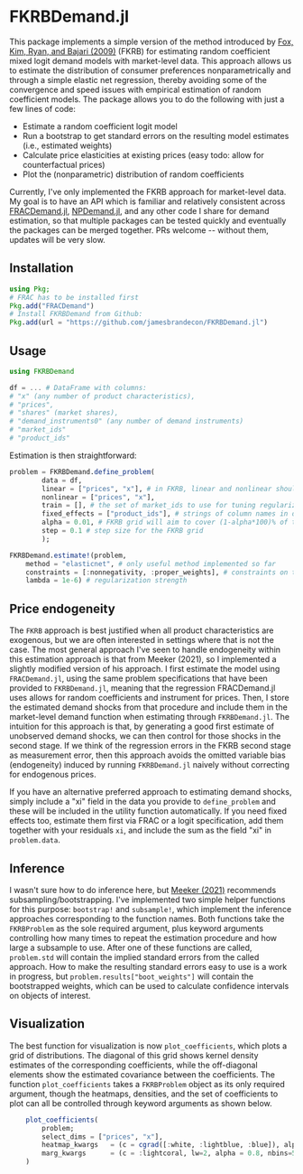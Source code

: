 # FKRBDemand.jl

This package implements a simple version of the method introduced by [Fox, Kim, Ryan, and Bajari (2009)](https://onlinelibrary.wiley.com/doi/abs/10.3982/QE49) (FKRB) for estimating random coefficient mixed logit demand models with market-level data. This approach allows us to estimate the distribution of consumer preferences nonparametrically and through a simple elastic net regression, thereby avoiding some of the convergence and speed issues with empirical estimation of random coefficient models. The package allows you to do the following with just a few lines of code: 

- Estimate a random coefficient logit model 
- Run a bootstrap to get standard errors on the resulting model estimates (i.e., estimated weights) 
- Calculate price elasticities at existing prices (easy todo: allow for counterfactual prices)
- Plot the (nonparametric) distribution of random coefficients

Currently, I've only implemented the FKRB approach for market-level data. My goal is to have an API which is familiar and relatively consistent across [FRACDemand.jl](github.com/jamesbrandecon/FRACDemand.jl), [NPDemand.jl](github.com/jamesbrandecon/NPDemand.jl), and any other code I share for demand estimation, so that multiple packages can be tested quickly and eventually the packages can be merged together. PRs welcome -- without them, updates will be very slow.  

## Installation 
```julia
using Pkg; 
# FRAC has to be installed first
Pkg.add("FRACDemand") 
# Install FKRBDemand from Github: 
Pkg.add(url = "https://github.com/jamesbrandecon/FKRBDemand.jl")
```

## Usage 
```julia
using FKRBDemand

df = ... # DataFrame with columns:
# "x" (any number of product characteristics),
# "prices",
# "shares" (market shares),
# "demand_instruments0" (any number of demand instruments)
# "market_ids" 
# "product_ids"
```

Estimation is then straightforward: 
```julia
problem = FKRBDemand.define_problem( 
        data = df, 
        linear = ["prices", "x"], # in FKRB, linear and nonlinear should be the same
        nonlinear = ["prices", "x"], 
        train = [], # the set of market_ids to use for tuning regularization, mostly not yet useful
        fixed_effects = ["product_ids"], # strings of column names in df to aborb in FRAC
        alpha = 0.01, # FKRB grid will aim to cover (1-alpha*100)% of the distribution, based on FRACDemand estimates
        step = 0.1 # step size for the FKRB grid
        );

FKRBDemand.estimate!(problem, 
    method = "elasticnet", # only useful method implemented so far
    constraints = [:nonnegativity, :proper_weights], # constraints on the weights
    lambda = 1e-6) # regularization strength
```

## Price endogeneity
The `FKRB` approach is best justified when all product characteristics are exogenous, but we are often interested in settings where that is not the case. The most general approach I've seen to handle endogeneity within this estimation approach is that from Meeker (2021), so I implemented a slightly modified version of his approach. I first estimate the model using `FRACDemand.jl`, using the same problem specifications that have been provided to `FKRBDemand.jl`, meaning that the regression FRACDemand.jl uses allows for random coefficients and instrument for prices. Then, I store the estimated demand shocks from that procedure and include them in the market-level demand function when estimating through `FKRBDemand.jl`. The intuition for this approach is that, by generating a good first estimate of unobserved demand shocks, we can then control for those shocks in the second stage. If we think of the regression errors in the FKRB second stage as measurement error, then this approach avoids the omitted variable bias (endogeneity) induced by running `FKRBDemand.jl` naively without correcting for endogenous prices. 

If you have an alternative preferred approach to estimating demand shocks, simply include a "xi" field in the data you provide to `define_problem` and these will be included in the utility function automatically. If you need fixed effects too, estimate them first via FRAC or a logit specification, add them together with your residuals `xi`, and include the sum as the field "xi" in `problem.data`.

## Inference
I wasn't sure how to do inference here, but [Meeker (2021)](https://www.imeeker.com/files/jmp.pdf) recommends subsampling/bootstrapping. I've implemented two simple helper functions for this purpose: `bootstrap!` and `subsample!`, which implement the inference approaches corresponding to the function names. Both functions take the `FKRBProblem` as the sole required argument, plus keyword arguments controlling how many times to repeat the estimation procedure and how large a subsample to use. After one of these functions are called, `problem.std` will contain the implied standard errors from the called approach. How to make the resulting standard errors easy to use is a work in progress, but `problem.results["boot_weights"]` will contain the bootstrapped weights, which can be used to calculate confidence intervals on objects of interest.

## Visualization
The best function for visualization is now `plot_coefficients`, which plots a grid of distributions. The diagonal of this grid shows kernel density estimates of the corresponding coefficients, while the off-diagonal elements show the estimated covariance between the coefficients. The function `plot_coefficients` takes a `FKRBProblem` object as its only required argument, though the heatmaps, densities, and the set of coefficients to plot can all be controlled through keyword arguments as shown below.

```julia
    plot_coefficients(
        problem;
        select_dims = ["prices", "x"],
        heatmap_kwargs   = (c = cgrad([:white, :lightblue, :blue]), alpha = 0.6),
        marg_kwargs      = (c = :lightcoral, lw=2, alpha = 0.8, nbins=50)
    )
```